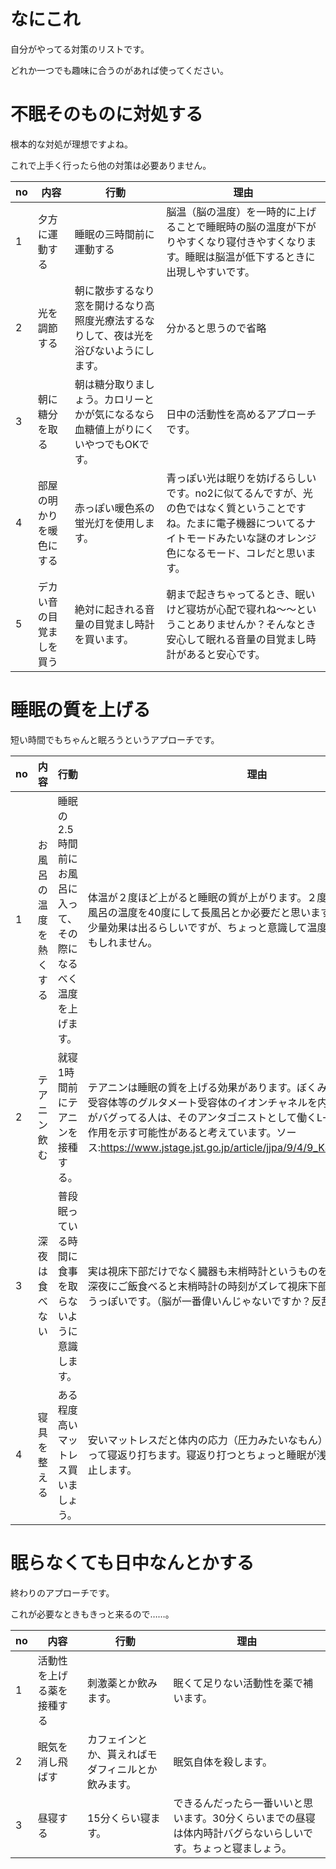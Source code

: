 # なにこれ

自分がやってる対策のリストです。

どれか一つでも趣味に合うのがあれば使ってください。

# 不眠そのものに対処する

根本的な対処が理想ですよね。

これで上手く行ったら他の対策は必要ありません。

| no | 内容           | 行動                                          | 理由                                                                                           |
|----|--------------|---------------------------------------------|----------------------------------------------------------------------------------------------|
| 1  | 夕方に運動する      | 睡眠の三時間前に運動する                                | 脳温（脳の温度）を一時的に上げることで睡眠時の脳の温度が下がりやすくなり寝付きやすくなります。睡眠は脳温が低下するときに出現しやすいです。                        |
| 2  | 光を調節する       | 朝に散歩するなり窓を開けるなり高照度光療法するなりして、夜は光を浴びないようにします。 | 分かると思うので省略                                                                                   |
| 3  | 朝に糖分を取る      | 朝は糖分取りましょう。カロリーとかが気になるなら血糖値上がりにくいやつでもOKです。  | 日中の活動性を高めるアプローチです。                                                                           |
| 4  | 部屋の明かりを暖色にする | 赤っぽい暖色系の蛍光灯を使用します。                          | 青っぽい光は眠りを妨げるらしいです。no2に似てるんですが、光の色ではなく質ということですね。たまに電子機器についてるナイトモードみたいな謎のオレンジ色になるモード、コレだと思います。 |
| 5  | デカい音の目覚ましを買う | 絶対に起きれる音量の目覚まし時計を買います。                      | 朝まで起きちゃってるとき、眠いけど寝坊が心配で寝れね～～ということありませんか？そんなとき安心して眠れる音量の目覚まし時計があると安心です。                       |


# 睡眠の質を上げる

短い時間でもちゃんと眠ろうというアプローチです。

| no | 内容          | 行動                                 | 理由                                                                                                                                                                                               |
|----|-------------|------------------------------------|--------------------------------------------------------------------------------------------------------------------------------------------------------------------------------------------------|
| 1  | お風呂の温度を熱くする | 睡眠の2.5時間前にお風呂に入って、その際になるべく温度を上げます。 | 体温が２度ほど上がると睡眠の質が上がります。２度って結構なことで、お風呂の温度を40度にして長風呂とか必要だと思います。別に0.5度とかでも少量効果は出るらしいですが、ちょっと意識して温度上げてみると良いかもしれません。                                                                                   |
| 2  | テアニン飲む      | 就寝1時間前にテアニンを接種する。                  | テアニンは睡眠の質を上げる効果があります。ぼくみたいなAMPA、NMDA受容体等のグルタメート受容体のイオンチャネルを内蔵した受容体の働きがバグってる人は、そのアンタゴニストとして働くL-テアニンは得意的な作用を示す可能性があると考えています。ソース:https://www.jstage.jst.go.jp/article/jjpa/9/4/9_KJ00003386051/_pdf |
| 3  | 深夜は食べない     | 普段眠っている時間に食事を取らないように意識します。         | 実は視床下部だけでなく臓器も末梢時計というものを持ってるらしいです。深夜にご飯食べると末梢時計の時刻がズレて視床下部より優先されてしまうっぽいです。（脳が一番偉いんじゃないですか？反乱？）                                                                                                   |
| 4  | 寝具を整える      | ある程度高いマットレス買いましょう。                 | 安いマットレスだと体内の応力（圧力みたいなもん）のバランスが悪くなって寝返り打ちます。寝返り打つとちょっと睡眠が浅くなるのでこれを防止します。                                                                                                                          |

# 眠らなくても日中なんとかする

終わりのアプローチです。

これが必要なときもきっと来るので……。

| no | 内容            | 行動                        | 理由                                                      |
|----|---------------|---------------------------|---------------------------------------------------------|
| 1  | 活動性を上げる薬を接種する | 刺激薬とか飲みます。                | 眠くて足りない活動性を薬で補います。                                      |
| 2  | 眠気を消し飛ばす      | カフェインとか、貰えればモダフィニルとか飲みます。 | 眠気自体を殺します。                                              |
| 3  | 昼寝する          | 15分くらい寝ます。                | できるんだったら一番いいと思います。30分くらいまでの昼寝は体内時計バグらないらしいです。ちょっと寝ましょう。 |
